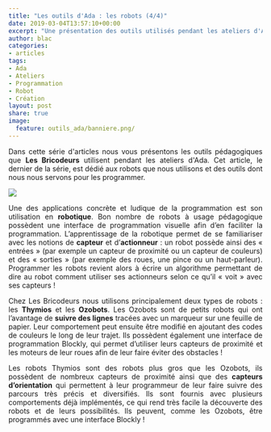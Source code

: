 ```yaml
---
title: "Les outils d'Ada : les robots (4/4)"
date: 2019-03-04T13:57:10+00:00
excerpt: "Une présentation des outils utilisés pendant les ateliers d'Ada !"
author: blac
categories:
- articles
tags:
- Ada
- Ateliers
- Programmation
- Robot
- Création
layout: post
share: true
image:
  feature: outils_ada/banniere.png/
---
```


<style type="text/css">

p{
  text-align: justify;
}

.c_img{
  display: block;
  margin-left: auto;
  margin-right: auto;
}

.r_img{
  float: right;
  margin-left: 1em;
}

.clearfix::after{
  content: "";
  clear: both;
  display: table;

iframe{
  width: 100%;
}

}

</style>

Dans cette série d'articles nous vous présentons les outils pédagogiques que **Les Bricodeurs** utilisent pendant les ateliers d'Ada. Cet article, le dernier de la série, est dédié aux robots que nous utilisons et des outils dont nous nous servons pour les programmer.

<img class="c_img" src="{{ site.url }}/images/outils_ada/outils.png">

Une des applications concrète et ludique de la programmation est son utilisation en **robotique**. Bon nombre de robots à usage pédagogique possèdent une interface de programmation visuelle afin d’en faciliter la programmation. L’apprentissage de la robotique permet de se familiariser avec les notions de **capteur** et d’**actionneur** : un robot possède ainsi des « entrées » (par exemple un capteur de proximité ou un capteur de couleurs) et des « sorties » (par exemple des roues, une pince ou un haut-parleur). Programmer les robots revient alors à écrire un algorithme permettant de dire au robot comment utiliser ses actionneurs selon ce qu’il « voit » avec ses capteurs !

Chez Les Bricodeurs nous utilisons principalement deux types de robots : les **Thymios** et les **Ozobots**. Les Ozobots sont de petits robots qui ont l’avantage de **suivre des lignes** tracées avec un marqueur sur une feuille de papier. Leur comportement peut ensuite être modifié en ajoutant des codes de couleurs le long de leur trajet. Ils possèdent également une interface de programmation Blockly, qui permet d’utiliser leurs capteurs de proximité et les moteurs de leur roues afin de leur faire éviter des obstacles !

Les robots Thymios sont des robots plus gros que les Ozobots, ils possèdent de nombreux capteurs de proximité ainsi que des **capteurs d’orientation** qui permettent à leur programmeur de leur faire suivre des parcours très précis et diversifiés. Ils sont fournis avec plusieurs comportements déjà implémentés, ce qui rend très facile la découverte des robots et de leurs possibilités. Ils peuvent, comme les Ozobots, être programmés avec une interface Blockly !

